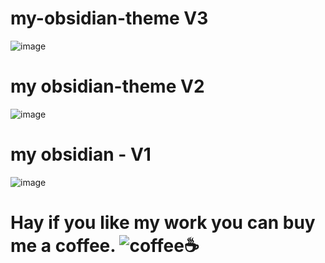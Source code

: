 # my-obsidian-theme V3
![image](https://user-images.githubusercontent.com/50992812/155570065-cc54f412-f0e5-4543-957a-edcfa04e5b56.png)

# my obsidian-theme V2

![image](https://user-images.githubusercontent.com/50992812/155573991-9265bea8-e177-4ee3-8bdb-50aebf66c6a9.jpg)

# my obsidian - V1

![image](https://user-images.githubusercontent.com/50992812/155574377-d5506b89-fc62-42c6-9445-2c26ba0b0eeb.png)

# Hay if you like my work you can buy me a coffee. ![coffee](https://www.buymeacoffee.com/pushon)☕
